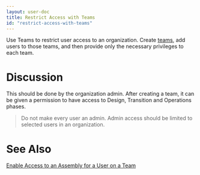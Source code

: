 ```yaml
---
layout: user-doc
title: Restrict Access with Teams
id: "restrict-access-with-teams"
---
```


Use Teams to restrict user access to an organization. Create <a href="/user/howto/create-a-team-in-an-organization.html">teams</a>, add users to those teams, and then provide only the necessary privileges to each team.

# Discussion

This should be done by the organization admin. After creating a team, it can be given a permission to have access to Design, Transition and Operations phases.

> Do not make every user an admin. Admin access should be limited to selected users in an organization.

# See Also

<a href="/user/howto/enable-access-to-assembly-for-user-on-team.html">Enable Access to an Assembly for a User on a Team</a>
